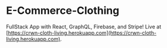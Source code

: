 # E-Commerce-Clothing
FullStack App with React, GraphQL, Firebase, and Stripe!
Live at [https://crwn-cloth-living.herokuapp.com](https://crwn-cloth-living.herokuapp.com).
